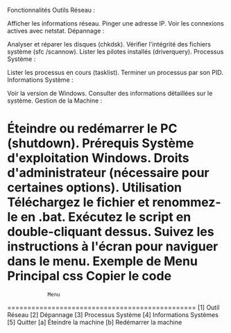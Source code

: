 Fonctionnalités
Outils Réseau :

Afficher les informations réseau.
Pinger une adresse IP.
Voir les connexions actives avec netstat.
Dépannage :

Analyser et réparer les disques (chkdsk).
Vérifier l'intégrité des fichiers système (sfc /scannow).
Lister les pilotes installés (driverquery).
Processus Système :

Lister les processus en cours (tasklist).
Terminer un processus par son PID.
Informations Système :

Voir la version de Windows.
Consulter des informations détaillées sur le système.
Gestion de la Machine :

Éteindre ou redémarrer le PC (shutdown).
Prérequis
Système d'exploitation Windows.
Droits d'administrateur (nécessaire pour certaines options).
Utilisation
Téléchargez le fichier et renommez-le en .bat.
Exécutez le script en double-cliquant dessus.
Suivez les instructions à l'écran pour naviguer dans le menu.
Exemple de Menu Principal
css
Copier le code
===============================================
                 Menu
===============================================
[1] Outil Réseau
[2] Dépannage
[3] Processus Système
[4] Informations Systèmes
[5] Quitter
[a] Éteindre la machine
[b] Redémarrer la machine

